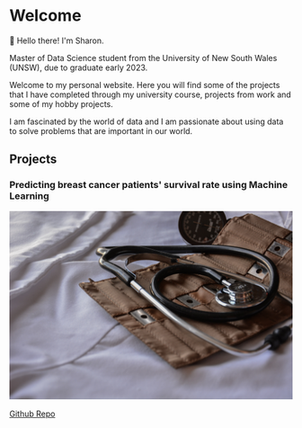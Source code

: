 # Welcome

👋 Hello there! I'm Sharon.

Master of Data Science student from the University of New South Wales (UNSW), due to graduate early 2023.

Welcome to my personal website. Here you will find some of the projects that I have completed through my university course, projects from work and some of my hobby projects.

I am fascinated by the world of data and I am passionate about using data to solve problems that are important in our world. 

## Projects

### Predicting breast cancer patients' survival rate using Machine Learning

![This is an image](https://github.com/sharonymtan/sharonymtan.github.io/blob/main/_images/marcelo-leal-unsplash.jpg)

[Github Repo](https://github.com/sharonymtan/data-science-portfolio/tree/main/predicting-patient-survival-rate)

